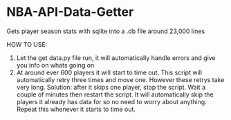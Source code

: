 # NBA-API-Data-Getter
Gets player season stats with sqlite into a .db file around 23,000 lines

HOW TO USE:
1. Let the get data.py file run, it will automatically handle errors and give you info on whats going on
2. At around ever 600 players it will start to time out. This script will automatically retry three times and move one. However these retrys take very long. Solution: after it skips one player, stop the script. Wait a couple of minutes then restart the script. It will automatically skip the players it already has data for so no need to worry about anything. Repeat this whenever it starts to time out.

